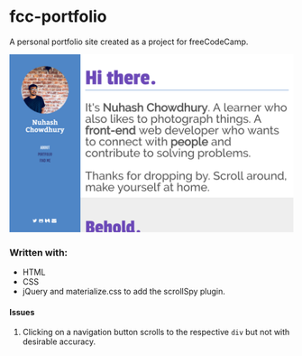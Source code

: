 # fcc-portfolio
A personal portfolio site created as a project for freeCodeCamp.

![](assets/this.png)

### Written with:
 * HTML
 * CSS
 * jQuery and materialize.css to add the scrollSpy plugin.

#### Issues
 1. Clicking on a navigation button scrolls to the respective `div` but not with desirable accuracy.

